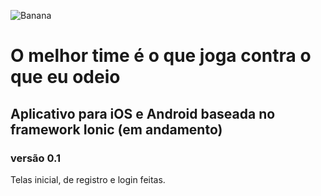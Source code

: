 ![Banana](https://i.imgur.com/qlwPjgy.png)
# O melhor time é o que joga contra o que eu odeio





## Aplicativo para iOS e Android baseada no framework Ionic (em andamento)

### versão 0.1

Telas inicial, de registro e login feitas.

